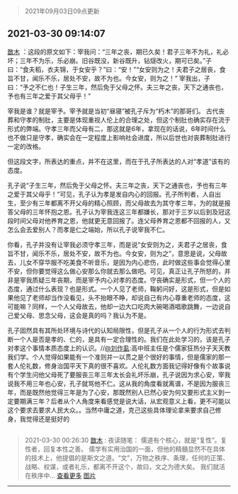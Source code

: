 > 2021年09月03日09点更新
<link rel="stylesheet" href="https://cdn.jsdelivr.net/gh/taotie6/sampleJSON@main/css/photo_show.css">


 ## 2021-03-30 09:14:07 

 [㪚木](https://www.coolapk.com/feed/25924996?shareKey=ZTY2NjU0YzI1MmE1NjEzMTc3ZTI~) ：这段的原文如下：宰我问：“三年之丧，期已久矣！君子三年不为礼，礼必坏；三年不为乐，乐必崩。旧谷既没，新谷既升，钻燧改火，期可已矣。”子曰：“食夫稻，衣夫锦，于女安乎？”曰：“安！”“女安则为之！夫君子之居丧，食旨不甘，闻乐不乐，居处不安，故不为也。今女安，则为之！”
宰我出，子曰<!--break-->：“予之不仁也！子生三年，然后免于父母之怀。夫三年之丧，天下之通丧也，予也有三年之爱于其父母乎！”

宰我是谁？就是宰予。宰予就是当初“昼寝”被孔子斥为“朽木”的那哥们。
古代丧葬和守孝的制肚，主要是体现重视人伦上的合理之处，但这个制肚也确实存在流于形式的弊端。守孝三年而父母有二，那这就是6年，拿现在的话说，6年时间什么也不做只是守孝，确实会在一定程度上影响社会进度，所以后世也对丧葬制肚进行一定的改格。

但这段文字，所表达的重点，并不在这里，而在于孔子所表达的人对“孝道”该有的态度。

孔子说“子生三年，然后免于父母之怀。夫三年之丧，天下之通丧也，予也有三年之爱于其父母乎！”可见，孔子认为孝是发自内心的回报。孔子所判者，人自出生，至少有三年都离不开父母的精心照顾，而父母故去为其守孝三年，为的就是报答父母的三年怀抱之恩。孔子认为宰我连这三年都嫌长，那对于三岁以后到及冠这段时间父母对他养育之恩，他就更无意回报了。连父母养育之恩都不回报的人，又怎么会去爱别人？而孝是仁之端始，所以孔子说宰我不仁。

你看，孔子并没有让宰我必须守孝三年，而是说“女安则为之，夫君子之居丧，食旨不甘，闻乐不乐，居处不安，故不为也。今女安，则为之”，意思是说，父母故去，儿女不穿华服不吃美食不听音乐，是因为内心悲伤，此时做这些事会觉得心里不安，但你要觉得这么做心安那么你就去那么做吧。可见，真正让孔子所怒的，并非是宰我质疑三年丧期，而是宰予内心对孝的态度。守丧确实是形式，但一个人的态度，通过什么表现？也是形式。一个人见了老师，鞠躬问好，这是形式，但是如果他见了老师却当作没看见，头不抬眼不睁，却说自己有内心尊重老师的态度，这可能嘛？同样，一个人父母故去，他却一边大口吃肉大碗喝酒唱歌跳舞，一边说自己爱父母、思念父母，这会是真的吗？我认为不是。

孔子固然具有其所处环境与诗代的认知局限性，但是孔子从一个人的行为形式去判断一个人是否是孝的、仁的，是具有一定合理性的。我们在此处学习的，该是孔子对孝这个事情本质态度上的认识。//<a class="feed-link-uname" href="/u/刘作虱">@刘作虱</a>:高中班主任是个儒家狂热分子天天教我们学。个人觉得如果能有一个准则并一以贯之是个很好的事情，但是儒家的那一套人伦礼数，修身治国平天下真的很不喜欢。人伦礼数方面我记得好像有个故事说有个学生问他父母死了要服丧三年三年太长会礼坏乐崩，孔子说因为求心安，宰我说我不用三年也心安，孔子就骂他不仁。这从我的角度看就离谱，不是因为服丧三年，而是既然他觉得三年是为了心安，那既然别人已然心安为何又要形式主义到一定要期满三年？后者从个人角度来看感觉是说大话，从宏观意义上看，更不可能以这个要求去要求人民大众。。当然中庸之道，克己这些具体理论拿来要求自己修身，我觉得还是挺好的 

<div class="album">
<img class="img-item" src="" />
</div>

> 2021-03-30 00:26:30 
> [㪚木](https://www.coolapk.com/feed/25920536?shareKey=MjEyZDhmMmM4ZWQzNjEzMTc3ZTI~) : 夜读随笔：  儒道有个核心，就是“复性”。复性者，回复本性之善。 儒学有实用治国的一面，但他的精髓显然不在具体的技术上，他提倡的是斯文之道。“文”，万物之秩序、条理，任何的正策、战略、权谋，或者礼乐，都离不开这个，故曰，文之为德大矣。  我们就活在秩序中... <a href="">查看更多</a> 
[图片](http://image.coolapk.com/feed/2021/0330/00/1081091_275f2c76_5189_1783@1080x1920.jpeg)

 ------- 

